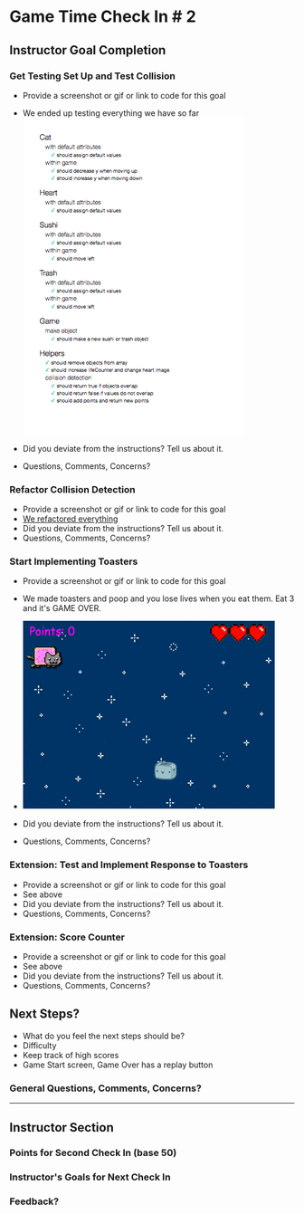 # Game Time Check In # 2

## Instructor Goal Completion

### Get Testing Set Up and Test Collision

  - Provide a screenshot or gif or link to code for this goal
  
  - We ended up testing everything we have so far
  ![testing](tests_checkin_2.png)
  - Did you deviate from the instructions? Tell us about it.
  - Questions, Comments, Concerns?

### Refactor Collision Detection

- Provide a screenshot or gif or link to code for this goal
- [We refactored everything](https://github.com/cheljoh/game-time/blob/master/lib/game.js)
- Did you deviate from the instructions? Tell us about it.
- Questions, Comments, Concerns?

### Start Implementing Toasters

- Provide a screenshot or gif or link to code for this goal
- We made toasters and poop and you lose lives when you eat them. Eat 3 and it's GAME OVER.
- ![game_gif](gif_checkin_2.gif)

- Did you deviate from the instructions? Tell us about it.
- Questions, Comments, Concerns?

### Extension: Test and Implement Response to Toasters

- Provide a screenshot or gif or link to code for this goal
- See above
- Did you deviate from the instructions? Tell us about it.
- Questions, Comments, Concerns?

### Extension: Score Counter
- Provide a screenshot or gif or link to code for this goal
- See above
- Did you deviate from the instructions? Tell us about it.
- Questions, Comments, Concerns?

## Next Steps?

- What do you feel the next steps should be?
- Difficulty
- Keep track of high scores
- Game Start screen, Game Over has a replay button

### General Questions, Comments, Concerns?

-----

## Instructor Section

### Points for Second Check In (base 50)

### Instructor's Goals for Next Check In

### Feedback?
